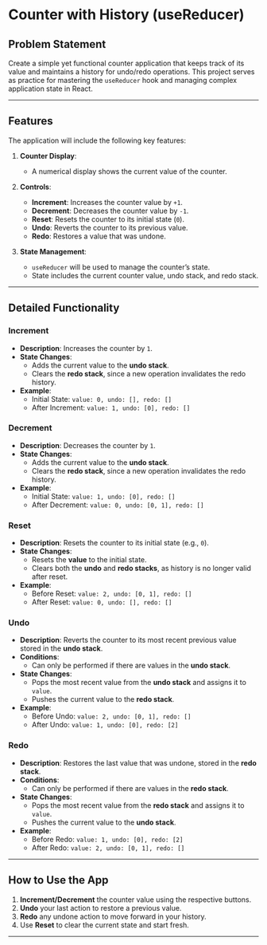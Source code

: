# **Counter with History (useReducer)**

## **Problem Statement**

Create a simple yet functional counter application that keeps track of its value and maintains a history for undo/redo operations. This project serves as practice for mastering the `useReducer` hook and managing complex application state in React.

---

## **Features**

The application will include the following key features:

1. **Counter Display**:
   - A numerical display shows the current value of the counter.

2. **Controls**:
   - **Increment**: Increases the counter value by `+1`.
   - **Decrement**: Decreases the counter value by `-1`.
   - **Reset**: Resets the counter to its initial state (`0`).
   - **Undo**: Reverts the counter to its previous value.
   - **Redo**: Restores a value that was undone.

3. **State Management**:
   - `useReducer` will be used to manage the counter’s state.
   - State includes the current counter value, undo stack, and redo stack.

---

## **Detailed Functionality**

### **Increment**
- **Description**: Increases the counter by `1`.
- **State Changes**:
  - Adds the current value to the **undo stack**.
  - Clears the **redo stack**, since a new operation invalidates the redo history.
- **Example**:
  - Initial State: `value: 0, undo: [], redo: []`
  - After Increment: `value: 1, undo: [0], redo: []`

### **Decrement**
- **Description**: Decreases the counter by `1`.
- **State Changes**:
  - Adds the current value to the **undo stack**.
  - Clears the **redo stack**, since a new operation invalidates the redo history.
- **Example**:
  - Initial State: `value: 1, undo: [0], redo: []`
  - After Decrement: `value: 0, undo: [0, 1], redo: []`

### **Reset**
- **Description**: Resets the counter to its initial state (e.g., `0`).
- **State Changes**:
  - Resets the **value** to the initial state.
  - Clears both the **undo** and **redo stacks**, as history is no longer valid after reset.
- **Example**:
  - Before Reset: `value: 2, undo: [0, 1], redo: []`
  - After Reset: `value: 0, undo: [], redo: []`

### **Undo**
- **Description**: Reverts the counter to its most recent previous value stored in the **undo stack**.
- **Conditions**:
  - Can only be performed if there are values in the **undo stack**.
- **State Changes**:
  - Pops the most recent value from the **undo stack** and assigns it to `value`.
  - Pushes the current value to the **redo stack**.
- **Example**:
  - Before Undo: `value: 2, undo: [0, 1], redo: []`
  - After Undo: `value: 1, undo: [0], redo: [2]`

### **Redo**
- **Description**: Restores the last value that was undone, stored in the **redo stack**.
- **Conditions**:
  - Can only be performed if there are values in the **redo stack**.
- **State Changes**:
  - Pops the most recent value from the **redo stack** and assigns it to `value`.
  - Pushes the current value to the **undo stack**.
- **Example**:
  - Before Redo: `value: 1, undo: [0], redo: [2]`
  - After Redo: `value: 2, undo: [0, 1], redo: []`

---

## **How to Use the App**

1. **Increment/Decrement** the counter value using the respective buttons.
2. **Undo** your last action to restore a previous value.
3. **Redo** any undone action to move forward in your history.
4. Use **Reset** to clear the current state and start fresh.

---

